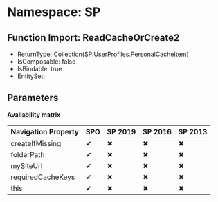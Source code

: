 # Namespace: SP

## Function Import: ReadCacheOrCreate2

- ReturnType: Collection(SP.UserProfiles.PersonalCacheItem)
- IsComposable: false
- IsBindable: true
- EntitySet: 

## Parameters

**Availability matrix**

Navigation Property | SPO | SP 2019 | SP 2016 | SP 2013
----------|-----|---------|---------|--------
createIfMissing | ✔ | ✖ | ✖ | ✖
folderPath | ✔ | ✖ | ✖ | ✖
mySiteUrl | ✔ | ✖ | ✖ | ✖
requiredCacheKeys | ✔ | ✖ | ✖ | ✖
this | ✔ | ✖ | ✖ | ✖
